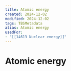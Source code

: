```yaml
---
title: Atomic energy
created: 2024-12-02
modified: 2024-12-02
tags: TBSMetadata
alias: Atomic energy
usedFor:
- "[[14613 Nuclear energy]]"
---
```

# Atomic energy
